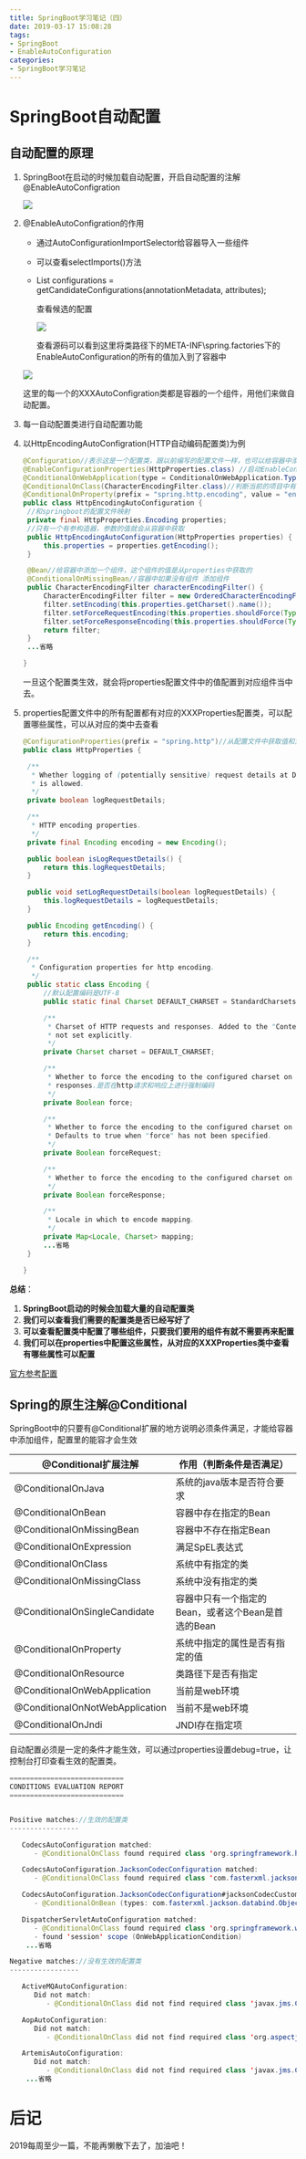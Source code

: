 ```yaml
---
title: SpringBoot学习笔记（四）
date: 2019-03-17 15:08:28
tags:
- SpringBoot
- EnableAutoConfiguration
categories: 
- SpringBoot学习笔记
---
```


# SpringBoot自动配置

## 自动配置的原理

1. SpringBoot在启动的时候加载自动配置，开启自动配置的注解@EnableAutoConfigration

   ![](\img\2019-03-17\a9bc664b-aea8-4669-bca1-418665aa5ec7.png)

2. @EnableAutoConfigration的作用

   - 通过AutoConfigurationImportSelector给容器导入一些组件

   - 可以查看selectImports()方法

   - List<String> configurations = getCandidateConfigurations(annotationMetadata, attributes);

     查看候选的配置

     ![](\img\2019-03-17\8ef46a2f-be31-403f-8bad-5bc265affd8a.png)

     查看源码可以看到这里将类路径下的META-INF\spring.factories下的EnableAutoConfiguration的所有的值加入到了容器中

   ![](\img\2019-03-17\f21a137d-9743-4587-b6ca-cc0b215cdf60.png)

   ​	这里的每一个的XXXAutoConfigration类都是容器的一个组件，用他们来做自动配置。

3. 每一自动配置类进行自动配置功能

4. 以HttpEncodingAutoConfigration(HTTP自动编码配置类)为例

   ```java
   @Configuration//表示这是一个配置类，跟以前编写的配置文件一样，也可以给容器中添加组件
   @EnableConfigurationProperties(HttpProperties.class) //启动EnableConfigurationProperties功能，将配置文件中的配置与HttpProperties类绑定起来，同时加载到ioc容器当中去
   @ConditionalOnWebApplication(type = ConditionalOnWebApplication.Type.SERVLET)//Spring底层的注解Conditional，判断是不是Web应用程序，如果是的话生效
   @ConditionalOnClass(CharacterEncodingFilter.class)//判断当前的项目中有没有这个类，SpringMVC的进行乱码解决的过滤器
   @ConditionalOnProperty(prefix = "spring.http.encoding", value = "enabled", matchIfMissing = true)//判断配置文件中是否有这个配置，spring.http.encoding.enabled如果不存在判断也是成立的，spring.http.encoding.enabled=true即使不配置也是默认生效的。
   public class HttpEncodingAutoConfiguration {
   	//和springboot的配置文件映射
   	private final HttpProperties.Encoding properties;
   	//只有一个有参构造器，参数的值就会从容器中获取
   	public HttpEncodingAutoConfiguration(HttpProperties properties) {
   		this.properties = properties.getEncoding();
   	}
   
   	@Bean//给容器中添加一个组件，这个组件的值是从properties中获取的
   	@ConditionalOnMissingBean//容器中如果没有组件 添加组件
   	public CharacterEncodingFilter characterEncodingFilter() {
   		CharacterEncodingFilter filter = new OrderedCharacterEncodingFilter();
   		filter.setEncoding(this.properties.getCharset().name());
   		filter.setForceRequestEncoding(this.properties.shouldForce(Type.REQUEST));
   		filter.setForceResponseEncoding(this.properties.shouldForce(Type.RESPONSE));
   		return filter;
   	}
   	...省略
   
   }
   ```

   一旦这个配置类生效，就会将properties配置文件中的值配置到对应组件当中去。

5. properties配置文件中的所有配置都有对应的XXXProperties配置类，可以配置哪些属性，可以从对应的类中去查看

   ```java
   @ConfigurationProperties(prefix = "spring.http")//从配置文件中获取值和对应的属性进行绑定
   public class HttpProperties {
   
   	/**
   	 * Whether logging of (potentially sensitive) request details at DEBUG and TRACE level
   	 * is allowed.
   	 */
   	private boolean logRequestDetails;
   
   	/**
   	 * HTTP encoding properties.
   	 */
   	private final Encoding encoding = new Encoding();
   
   	public boolean isLogRequestDetails() {
   		return this.logRequestDetails;
   	}
   
   	public void setLogRequestDetails(boolean logRequestDetails) {
   		this.logRequestDetails = logRequestDetails;
   	}
   
   	public Encoding getEncoding() {
   		return this.encoding;
   	}
   
   	/**
   	 * Configuration properties for http encoding.
   	 */
   	public static class Encoding {
   		//默认配置编码是UTF-8
   		public static final Charset DEFAULT_CHARSET = StandardCharsets.UTF_8;
   
   		/**
   		 * Charset of HTTP requests and responses. Added to the "Content-Type" header if
   		 * not set explicitly.
   		 */
   		private Charset charset = DEFAULT_CHARSET;
   
   		/**
   		 * Whether to force the encoding to the configured charset on HTTP requests and
   		 * responses.是否在http请求和响应上进行强制编码
   		 */
   		private Boolean force;
   
   		/**
   		 * Whether to force the encoding to the configured charset on HTTP requests. 如果没有设定强制编码force，默认是true
   		 * Defaults to true when "force" has not been specified.
   		 */
   		private Boolean forceRequest;
   
   		/**
   		 * Whether to force the encoding to the configured charset on HTTP responses.
   		 */
   		private Boolean forceResponse;
   
   		/**
   		 * Locale in which to encode mapping.
   		 */
   		private Map<Locale, Charset> mapping;
   		...省略
   	}
   
   }
   ```

**总结**：

1. **SpringBoot启动的时候会加载大量的自动配置类**
2. **我们可以查看我们需要的配置类是否已经写好了**
3. **可以查看配置类中配置了哪些组件，只要我们要用的组件有就不需要再来配置**
4. **我们可以在properties中配置这些属性，从对应的XXXProperties类中查看有哪些属性可以配置**

[官方参考配置](https://docs.spring.io/spring-boot/docs/2.1.3.RELEASE/reference/htmlsingle/#appendix)

## Spring的原生注解@Conditional

SpringBoot中的只要有@Conditional扩展的地方说明必须条件满足，才能给容器中添加组件，配置里的能容才会生效

| @Conditional扩展注解            | 作用（判断条件是否满足）                           |
| ------------------------------- | -------------------------------------------------- |
| @ConditionalOnJava              | 系统的java版本是否符合要求                         |
| @ConditionalOnBean              | 容器中存在指定的Bean                               |
| @ConditionalOnMissingBean       | 容器中不存在指定Bean                               |
| @ConditionalOnExpression        | 满足SpEL表达式                                     |
| @ConditionalOnClass             | 系统中有指定的类                                   |
| @ConditionalOnMissingClass      | 系统中没有指定的类                                 |
| @ConditionalOnSingleCandidate   | 容器中只有一个指定的Bean，或者这个Bean是首选的Bean |
| @ConditionalOnProperty          | 系统中指定的属性是否有指定的值                     |
| @ConditionalOnResource          | 类路径下是否有指定                                 |
| @ConditionalOnWebApplication    | 当前是web环境                                      |
| @ConditionalOnNotWebApplication | 当前不是web环境                                    |
| @ConditionalOnJndi              | JNDI存在指定项                                     |

自动配置必须是一定的条件才能生效，可以通过properties设置debug=true，让控制台打印查看生效的配置类。

```java
============================
CONDITIONS EVALUATION REPORT
============================


Positive matches://生效的配置类
-----------------

   CodecsAutoConfiguration matched:
      - @ConditionalOnClass found required class 'org.springframework.http.codec.CodecConfigurer' (OnClassCondition)

   CodecsAutoConfiguration.JacksonCodecConfiguration matched:
      - @ConditionalOnClass found required class 'com.fasterxml.jackson.databind.ObjectMapper' (OnClassCondition)

   CodecsAutoConfiguration.JacksonCodecConfiguration#jacksonCodecCustomizer matched:
      - @ConditionalOnBean (types: com.fasterxml.jackson.databind.ObjectMapper; SearchStrategy: all) found bean 'jacksonObjectMapper' (OnBeanCondition)

   DispatcherServletAutoConfiguration matched:
      - @ConditionalOnClass found required class 'org.springframework.web.servlet.DispatcherServlet' (OnClassCondition)
      - found 'session' scope (OnWebApplicationCondition)
	...省略

Negative matches://没有生效的配置类
-----------------

   ActiveMQAutoConfiguration:
      Did not match:
         - @ConditionalOnClass did not find required class 'javax.jms.ConnectionFactory' (OnClassCondition)

   AopAutoConfiguration:
      Did not match:
         - @ConditionalOnClass did not find required class 'org.aspectj.lang.annotation.Aspect' (OnClassCondition)

   ArtemisAutoConfiguration:
      Did not match:
         - @ConditionalOnClass did not find required class 'javax.jms.ConnectionFactory' (OnClassCondition)
	...省略
```

# 后记

2019每周至少一篇，不能再懒散下去了，加油吧！